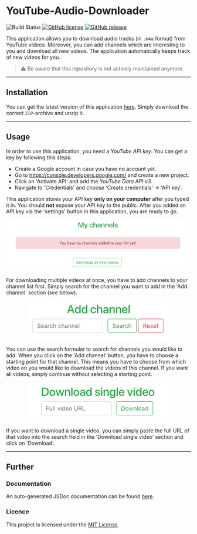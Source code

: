 # YouTube-Audio-Downloader

![Build Status](https://travis-ci.com/Malte311/YouTube-Audio-Downloader.svg?branch=master)
[![GitHub license](https://img.shields.io/github/license/Malte311/YouTube-Audio-Downloader)](https://github.com/Malte311/YouTube-Audio-Downloader/blob/master/LICENSE)
[![GitHub release](https://img.shields.io/github/v/release/Malte311/YouTube-Audio-Downloader)](https://github.com/Malte311/YouTube-Audio-Downloader/releases)

This application allows you to download audio tracks (in `.m4a` format) from YouTube videos. Moreover, you can
add channels which are interesting to you and download all new videos. The application automatically
keeps track of new videos for you.

> :warning: Be aware that this repository is not actively maintained anymore.

***
## Installation
You can get the latest version of this application [here](https://github.com/Malte311/YouTube-Audio-Downloader/releases).
Simply download the correct `ZIP`-archive and unzip it.

***
## Usage
In order to use this application, you need a _YouTube API key_. You can get a key by following this steps:

- Create a Google account in case you have no account yet.
- Go to https://console.developers.google.com/ and create a new project.
- Click on 'Activate API' and add the _YouTube Data API v3_.
- Navigate to 'Credentials' and choose 'Create credentials' -> 'API key'.

This application stores your API key **only on your computer** after you typed it in. You should **not** expose your API key to the public.
After you added an API key via the 'settings' button in this application, you are ready to go.

<p align="center">
  <img src="https://github.com/Malte311/YouTube-Audio-Downloader/blob/master/res/my_channels.png">
</p>

For downloading multiple videos at once, you have to add channels to your channel list first.
Simply search for the channel you want to add in the 'Add channel' section (see below).

<p align="center">
  <img src="https://github.com/Malte311/YouTube-Audio-Downloader/blob/master/res/add_channel.png">
</p>

You can use the search formular to search for channels you would like to add.
When you click on the 'Add channel' button, you have to choose a starting point for that channel.
This means you have to choose from which video on you would like to download the videos of this channel.
If you want all videos, simply continue without selecting a starting point.

<p align="center">
  <img src="https://github.com/Malte311/YouTube-Audio-Downloader/blob/master/res/single_download.png">
</p>

If you want to download a single video, you can simply paste the full URL of that video into the search field in the
'Download single video' section and click on 'Download'.

***
## Further
### Documentation
An auto-generated JSDoc documentation can be found [here](https://malte311.github.io/YouTube-Audio-Downloader/).

### Licence
This project is licensed under the [MIT License](https://github.com/Malte311/YouTube-Audio-Downloader/blob/master/LICENSE).
